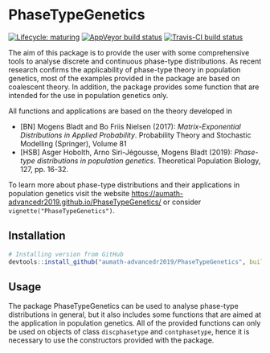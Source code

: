 # PhaseTypeGenetics

<!-- badges: start -->
[![Lifecycle: maturing](https://img.shields.io/badge/lifecycle-maturing-blue.svg)](https://www.tidyverse.org/lifecycle/#maturing)
[![AppVeyor build status](https://ci.appveyor.com/api/projects/status/github/aumath-advancedr2019/PhaseTypeGenetics?branch=master&svg=true)](https://ci.appveyor.com/project/JetteS/phasetypegenetics)
[![Travis-CI build status](https://travis-ci.org/aumath-advancedr2019/PhaseTypeGenetics.svg?branch=master)](https://travis-ci.com/aumath-advancedr2019/PhaseTypeGenetics)
<!-- badges: end -->

The aim of this package is to provide the user with some comprehensive tools to analyse discrete and continuous phase-type distributions. As recent research confirms the applicability of phase-type theory in population genetics, most of the examples provided in the package are based on coalescent theory. In addition, the package provides some function that are intended for the use in population genetics only.

All functions and applications are based on the theory developed in 

* [BN] Mogens Bladt and Bo Friis Nielsen (2017): 
  *Matrix-Exponential Distributions in Applied Probability*. 
  Probability Theory and Stochastic Modelling (Springer), Volume 81 
* [HSB] Asger Hobolth, Arno Siri-Jégousse, Mogens Bladt (2019): 
  *Phase-type distributions in population genetics*. 
  Theoretical Population Biology, 127, pp. 16-32.

To learn more about phase-type distributions and their applications in population genetics visit the website <https://aumath-advancedr2019.github.io/PhaseTypeGenetics/> or consider `vignette("PhaseTypeGenetics")`.

## Installation

```r
# Installing version from GitHub
devtools::install_github("aumath-advancedr2019/PhaseTypeGenetics", build_vignettes = TRUE, dependencies = TRUE)
```

## Usage

The package PhaseTypeGenetics can be used to analyse phase-type distributions in general, but it also includes some functions that are aimed at the application in population genetics. All of the provided functions can only be used on objects of class `discphasetype` and `contphasetype`, hence it is necessary to use the constructors provided with the package.
